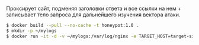 Проксирует сайт, подменяя заголовки ответа и все ссылки на нем + записывает тело запроса для дальнейшего изучения вектора атаки.

```bash
$ docker build --pull --no-cache -t honeypot:1.0 .
$ mkdir -p ~/mylogs
$ docker run -it -d -v ~/mylogs:/var/log/nginx -e TARGET_HOST=target-site.com -e NGINX_SERVERNAME=your-domain.com -p 80:8080 --name honey honeypot:1.0
```
